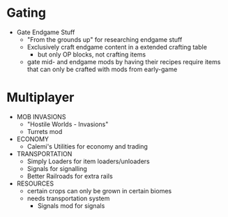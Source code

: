 # Gating

- Gate Endgame Stuff
    - "From the grounds up" for researching endgame stuff
    - Exclusively craft endgame content in a extended crafting table
        - but only OP blocks, not crafting items
    - gate mid- and endgame mods by having their recipes require items that can only be crafted with mods from early-game

# Multiplayer

- MOB INVASIONS
    - "Hostile Worlds - Invasions"
    - Turrets mod
- ECONOMY
    - Calemi's Utilities for economy and trading
- TRANSPORTATION
    - Simply Loaders for item loaders/unloaders
    - Signals for signalling
    - Better Railroads for extra rails
- RESOURCES
    - certain crops can only be grown in certain biomes
    - needs transportation system
        - Signals mod for signals